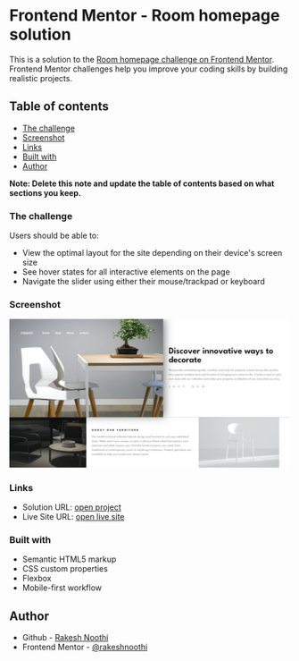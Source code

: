 # Frontend Mentor - Room homepage solution

This is a solution to the [Room homepage challenge on Frontend Mentor](https://www.frontendmentor.io/challenges/room-homepage-BtdBY_ENq). Frontend Mentor challenges help you improve your coding skills by building realistic projects.

## Table of contents

- [The challenge](#the-challenge)
- [Screenshot](#screenshot)
- [Links](#links)
- [Built with](#built-with)
- [Author](#author)

**Note: Delete this note and update the table of contents based on what sections you keep.**

### The challenge

Users should be able to:

- View the optimal layout for the site depending on their device's screen size
- See hover states for all interactive elements on the page
- Navigate the slider using either their mouse/trackpad or keyboard

### Screenshot

![](./Frontend-Mentor-Room-homepage.png)

### Links

- Solution URL: [open project](https://www.frontendmentor.io/solutions/responsive-landing-page-using-css-flexbox-0MY8xv1ndk)
- Live Site URL: [ open live site](https://effervescent-peony-e22b75.netlify.app/)

### Built with

- Semantic HTML5 markup
- CSS custom properties
- Flexbox
- Mobile-first workflow

## Author

- Github - [Rakesh Noothi](https://github.com/rakeshnoothi)
- Frontend Mentor - [@rakeshnoothi](https://www.frontendmentor.io/profile/rakeshnoothi)
